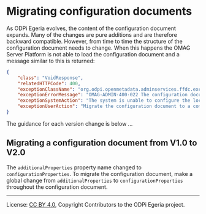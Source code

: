 <!-- SPDX-License-Identifier: CC-BY-4.0 -->
<!-- Copyright Contributors to the ODPi Egeria project. -->

# Migrating configuration documents

As ODPi Egeria evolves, the content of the configuration document expands.
Many of the changes are pure additions and are therefore backward compatible.
However, from time to time the structure of the configuration document needs to
change.  When this happens the OMAG Server Platform is not able to load the
configuration document and a message similar to this is returned:

```json
{
    "class": "VoidResponse",
    "relatedHTTPCode": 400,
    "exceptionClassName": "org.odpi.openmetadata.adminservices.ffdc.exception.OMAGInvalidParameterException",
    "exceptionErrorMessage": "OMAG-ADMIN-400-022 The configuration document for OMAG server cocoMDS1 is at version V1.0 which is not compatible with this OMAG Server Platform which supports versions [V2.0]",
    "exceptionSystemAction": "The system is unable to configure the local server because it can not read the configuration document.",
    "exceptionUserAction": "Migrate the configuration document to a compatible version (or delete and recreate it).  See https://egeria.odpi.org/open-metadata-implementation/admin-services/docs/user/migrating-configuration-documents.html"
}
```

The guidance for each version change is below ...

## Migrating a configuration document from V1.0 to V2.0

The `additionalProperties` property name changed to `configurationProperties`.
To migrate the configuration document, make a global change from 
`additionalProperties` to `configurationProperties` throughout the configuration document.


----
License: [CC BY 4.0](https://creativecommons.org/licenses/by/4.0/),
Copyright Contributors to the ODPi Egeria project.